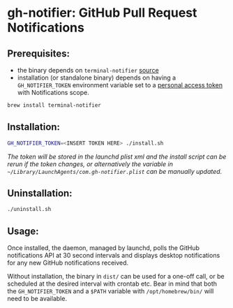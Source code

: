 # gh-notifier: GitHub Pull Request Notifications

## Prerequisites:

- the binary depends on `terminal-notifier` [source](https://github.com/julienXX/terminal-notifier)
- installation (or standalone binary) depends on having a `GH_NOTIFIER_TOKEN` environment variable set to a [personal access token](https://github.com/settings/tokens) with Notifications scope.

```bash
brew install terminal-notifier
```

## Installation:

```bash
GH_NOTIFIER_TOKEN=<INSERT TOKEN HERE> ./install.sh
```

_The token will be stored in the launchd plist xml and the install script can be rerun if the token changes, or alternatively the variable in `~/Library/LaunchAgents/com.gh-notifier.plist` can be manually updated._

## Uninstallation:

```bash
./uninstall.sh
```

## Usage:

Once installed, the daemon, managed by launchd, polls the GitHub notifications API at 30 second intervals and displays desktop notifications for any new GitHub notifications received.

Without installation, the binary in `dist/` can be used for a one-off call, or be scheduled at the desired interval with crontab etc. Bear in mind that both the `GH_NOTIFIER_TOKEN` and a `$PATH` variable with `/opt/homebrew/bin/` will need to be available.
